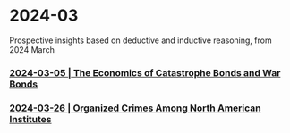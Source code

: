 # 2024-03
 Prospective insights based on deductive and inductive reasoning, from 2024 March

### [2024-03-05 | The Economics of Catastrophe Bonds and War Bonds](https://github.com/true-foresight/2024-03/blob/main/05.md#the-economics-of-catastrophe-bonds-and-war-bonds)

### [2024-03-26 | Organized Crimes Among North American Institutes](https://github.com/true-foresight/2024-03/blob/main/26.md#organized-crimes-among-north-american-institutes)